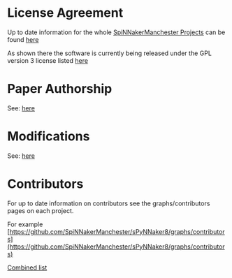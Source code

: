 # License Agreement

Up to date information for the whole [SpiNNakerManchester Projects](https://github.com/SpiNNakerManchester) can be found [here](http://spinnakermanchester.github.io/common_pages/4.0.0/LicenseAgreement.html)

As shown there the software is currently being released under the GPL version 3 license listed [here](http://www.gnu.org/copyleft/gpl.html)


# Paper Authorship

See: [here](http://spinnakermanchester.github.io/common_pages/4.0.0/LicenseAgreement.html#paper-authorship)

# Modifications

See: [here](http://spinnakermanchester.github.io/common_pages/4.0.0/LicenseAgreement.html#modifications)

# Contributors

For up to date information on contributors see the graphs/contributors pages on each project.

For example [https://github.com/SpiNNakerManchester/sPyNNaker8/graphs/contributors](https://github.com/SpiNNakerManchester/sPyNNaker8/graphs/contributors)

[Combined list](http://spinnakermanchester.github.io/common_pages/4.0.0/LicenseAgreement.html#contributors)

